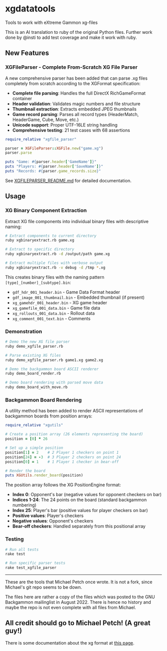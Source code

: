 # xgdatatools
Tools to work with eXtreme Gammon xg-files

This is an AI translation to ruby of the original Python files.
Further work done by @insti to add test coverage and make it work with ruby.

## New Features

### XGFileParser - Complete From-Scratch XG File Parser

A new comprehensive parser has been added that can parse .xg files completely from scratch according to the XGFormat specification:

- **Complete file parsing**: Handles the full DirectX RichGameFormat container
- **Header validation**: Validates magic numbers and file structure  
- **Thumbnail extraction**: Extracts embedded JPEG thumbnails
- **Game record parsing**: Parses all record types (HeaderMatch, HeaderGame, Cube, Move, etc.)
- **Unicode support**: Proper UTF-16LE string handling
- **Comprehensive testing**: 21 test cases with 68 assertions

```ruby
require_relative "xgfile_parser"

parser = XGFileParser::XGFile.new("game.xg")
parser.parse

puts "Game: #{parser.header['GameName']}"
puts "Players: #{parser.header['SaveName']}" 
puts "Records: #{parser.game_records.size}"
```

See [XGFILEPARSER_README.md](XGFILEPARSER_README.md) for detailed documentation.

## Usage

### XG Binary Component Extraction

Extract XG file components into individual binary files with descriptive naming:

```bash
# Extract components to current directory
ruby xgbinaryextract.rb game.xg

# Extract to specific directory  
ruby xgbinaryextract.rb -d /output/path game.xg

# Extract multiple files with verbose output
ruby xgbinaryextract.rb -v debug -d /tmp *.xg
```

This creates binary files with the naming pattern `[type]_[number]_[subtype].bin`:
- `gdf_hdr_001_header.bin` - Game Data Format header
- `gdf_image_001_thumbnail.bin` - Embedded thumbnail (if present)
- `xg_gamehdr_001_header.bin` - XG game header
- `xg_gamefile_001_data.bin` - Game file data
- `xg_rollouts_001_data.bin` - Rollout data
- `xg_comment_001_text.bin` - Comments

### Demonstration
```bash
# Demo the new XG file parser
ruby demo_xgfile_parser.rb

# Parse existing XG files  
ruby demo_xgfile_parser.rb game1.xg game2.xg

# Demo the backgammon board ASCII renderer
ruby demo_board_render.rb

# Demo board rendering with parsed move data
ruby demo_board_with_move.rb
```

### Backgammon Board Rendering

A utility method has been added to render ASCII representations of backgammon boards from position arrays:

```ruby
require_relative "xgutils"

# Create a position array (26 elements representing the board)
position = [0] * 26

# Set up a simple position
position[1] = 2    # 2 Player 1 checkers on point 1
position[24] = -3  # 3 Player 2 checkers on point 24
position[0] = 1    # 1 Player 1 checker in bear-off

# Render the board
puts XGUtils.render_board(position)
```

The position array follows the XG PositionEngine format:
- **Index 0**: Opponent's bar (negative values for opponent checkers on bar)
- **Indices 1-24**: The 24 points on the board (standard backgammon numbering)
- **Index 25**: Player's bar (positive values for player checkers on bar)
- **Positive values**: Player's checkers
- **Negative values**: Opponent's checkers
- **Bear-off checkers**: Handled separately from this positional array

### Testing
```bash
# Run all tests
rake test

# Run specific parser tests
rake test_xgfile_parser
```


-----
These are the tools that Michael Petch once wrote.
It is not a fork, since Michael's git repo seems to be down.

The files here are rather a copy of the files which was posted
to the GNU Backgammon mailinglist in August 2022. There is hence
no history and maybe the repo is not even complete with all files
from Michael.

All credit should go to Michael Petch! (A great guy!)
-----

There is some documentation about the xg format at [this page](https://www.extremegammon.com/XGformat.aspx).

